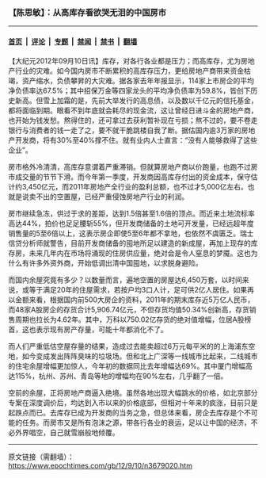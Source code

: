 ### 【陈思敏】：从高库存看欲哭无泪的中国房市

---

#### [首页](../../../..?n3679020) &nbsp;|&nbsp; [评论](../../../../../epoch-comment?n3679020) &nbsp;|&nbsp; [专题](../../../../../epoch-special?n3679020) &nbsp;|&nbsp; [禁闻](../../../../../epoch-news?n3679020) &nbsp;|&nbsp; [禁书](../../../../../books?n3679020) &nbsp;|&nbsp; [翻墙](https://github.com/gfw-breaker/nogfw/blob/master/README.md?n3679020)


<div class="post_content" id="artbody" itemprop="articleBody">
 <!-- article content begin -->
 <p>
  【大纪元2012年09月10日讯】库存，对各行各业都是压力；而高库存，尤为房地产行业的灾难。如今国内房市不断累积的高库存压力，更给房地产商带来资金枯竭，资产缩水，负债攀昇的大灾难。据各家去年年报显示，114家上市房企的平均净负债率达67.5%；其中招保万金等四家龙头的平均净负债率为59.8%，皆创下历史新高。但雪上加霜的是，先前大举发行的高息债，以及数以千亿元的信托基金，都将面临到期。眼看不到年底就会耗尽的现金流，这让曾经日进斗金的房地产商，也开始为钱发愁。熬得住的，还可拿过去获利暂补现在亏损；熬不过的，要不卷走银行与消费者的钱一走了之，要不就干脆跳楼自我了断。据估国内逾3万家的房地产开发商，将有30%至40%撑不住。就有业内人士直言：“没有人能够救得了这些企业”。
 </p>
 <p>
  房市格外冷清清，高库存意谓着严重滞销。但就算房地产商以价跑量，也跑不过房市成交量的节节下滑。而今年第一季度，开发商因高库存付出的资金成本，保守估计约3,450亿元，而2011年房地产全行业的盈利总额，也不过才5,000亿左右。也就是说卖不出的空置屋，已经严重侵蚀房地产行业的利润。
 </p>
 <p>
  房市继续急冻，供过于求的差距，达到1.5倍甚至1.6倍的顶点。而近来土地流标率高达44%，拍价也足足腰斩55%，但开发商储备的土地可开发量，已经远超年度销售量的5至6倍以上，这表示房企即使5至6年都不拿地，也依然不虞匮乏。瑞士信贷分析师就警告，目前开发商储备的囤地所足以建造的新成屋，再加上现存的库存房，未来几年内在市场将涌现的住房供应量，绝对会是令人窒息的梦魇。这也为什么有许多外资外商，开始低调出清中国囤地，以求脱身避险。
 </p>
 <p>
  而国内余屋究竟有多少？以数量而言，遍地空置的房屋达6,450万套，以时间来说，或等于满足20年的住屋需求，若按户均3口人计，足可供2亿人居住。如果再以金额来看，根据国内前500大房企的资料，2011年的期末库存近5万亿人民币，而48家A股房企的存货合计5,906.74亿元，不但存货均值50.34%创新高，存货销售周期也拉长为4.62年。其中，万科以750.02亿存货的绝对值增幅，位居A股榜首，这也表示现有房产存量，可能十年都消化不了。
 </p>
 <p>
  而人们严重低估空屋存量的结果，造成过去能卖超过6万元每平米的的上海浦东空地，如今变成发出阵阵臭味的垃圾场。但和北上广深等一线城市比起来，二线城市的住宅余屋增幅更加惊人，今年初的数据同比去年增幅达69%。其中厦门增幅高达115%，杭州、苏州、青岛等地的增幅均在90%左右，几乎翻了一倍。
 </p>
 <p>
  空前的余屋，正将房地产商逼入绝境。虽然各地出现大幅跳水的价格，如北京部分专案在深度调价后，均达到入市以来的价格底部，但相对十年来的疯涨，目前只是起跌点而已。去库存已成为开发商的当务之急，但总体来看，房企去库存是个不可能的任务。而房市又是所有泡沫之源，带各行各业的衰运，足以让中国的经济，不必外界唱空，自己就雪崩般地倾覆。
 </p>
 <p>
  <!-- article content end -->
  <div id="below_article_ad">
  </div>
 </p>
</div>


---

原文链接（需翻墙）：https://www.epochtimes.com/gb/12/9/10/n3679020.htm